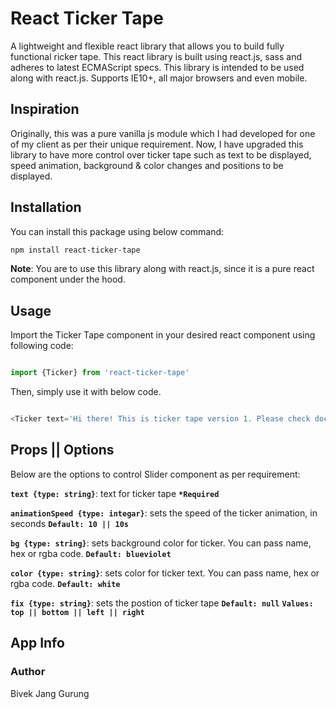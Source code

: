 # React Ticker Tape

A lightweight and flexible react library that allows you to build fully functional ricker tape. This react library is built using react.js, sass and adheres to latest ECMAScript specs. This library is intended to be used along with react.js.
Supports IE10+, all major browsers and even mobile.

## Inspiration

Originally, this was a pure vanilla js module which I had developed for one of my client as per their unique requirement. Now, I have upgraded this library to have more control over ticker tape such as text to be displayed, speed animation, background & color changes and positions to be displayed.


## Installation

You can install this package using below command:

```bash
npm install react-ticker-tape
```

**Note**: You are to use this library along with react.js, since it is a pure react component under the hood.

## Usage

Import the Ticker Tape component in your desired react component using following code:


```javascript

import {Ticker} from 'react-ticker-tape'

```

Then, simply use it with below code.


```javascript

<Ticker text='Hi there! This is ticker tape version 1. Please check documentation on how to embed this library to your react project. Cheers!' />
```


## Props || Options

Below are the options to control Slider component as per requirement:

**`text {type: string}`**: text for ticker tape **`*Required`**

**`animationSpeed {type: integar}`**: sets the speed of the ticker animation, in seconds **`Default: 10 || 10s`**

**`bg {type: string}`**: sets background color for ticker. You can pass name, hex or rgba code. **`Default: blueviolet`**

**`color {type: string}`**: sets color for ticker text. You can pass name, hex or rgba code. **`Default: white`**

**`fix {type: string}`**: sets the postion of ticker tape **`Default: null`** **`Values: top || bottom || left || right`**


## App Info
### Author
Bivek Jang Gurung